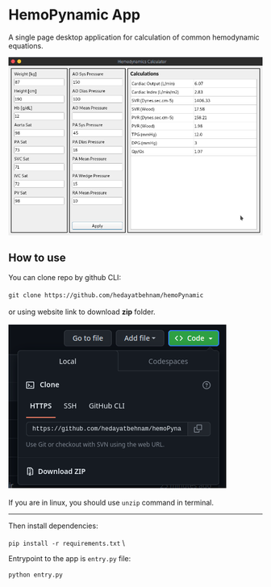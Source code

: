# HemoPynamic App
A single page desktop application for calculation of common hemodynamic equations.

![App main window](images/hemoPynamic.png "HemoPy GUI")  

## How to use
You can clone repo by github CLI:
\
\
`git clone https://github.com/hedayatbehnam/hemoPynamic`
\
\
or using website link to download **zip** folder.
\
\
![zip download image](images/zip_download.png "zip download")
\
\
If you are in linux, you should use `unzip` command in terminal.
___
  
Then install dependencies:
\
\
`pip install -r requirements.txt`
\

Entrypoint to the app is `entry.py` file:    

`python entry.py`    
